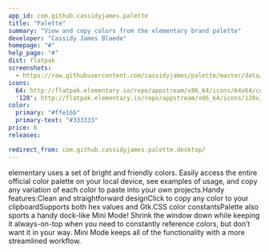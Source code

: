 ```yaml
---
app_id: com.github.cassidyjames.palette
title: "Palette"
summary: "View and copy colors from the elementary brand palette"
developer: "Cassidy James Blaede"
homepage: "#"
help_page: "#"
dist: flatpak
screenshots:
  - https://raw.githubusercontent.com/cassidyjames/palette/master/data/screenshots/screenshot.png
icons:
  64: http://flatpak.elementary.io/repo/appstream/x86_64/icons/64x64/com.github.cassidyjames.palette.png
  '128': http://flatpak.elementary.io/repo/appstream/x86_64/icons/128x128/com.github.cassidyjames.palette.png
color:
  primary: "#ffe16b"
  primary-text: "#333333"
price: 6
releases:

redirect_from: com.github.cassidyjames.palette.desktop/
---
```


elementary uses a set of bright and friendly colors. Easily access the entire official color palette on your local device, see examples of usage, and copy any variation of each color to paste into your own projects.Handy features:Clean and straightforward designClick to copy any color to your clipboardSupports both hex values and Gtk.CSS color constantsPalette also sports a handy dock-like Mini Mode! Shrink the window down while keeping it always-on-top when you need to constantly reference colors, but don’t want it in your way. Mini Mode keeps all of the functionality with a more streamlined workflow.